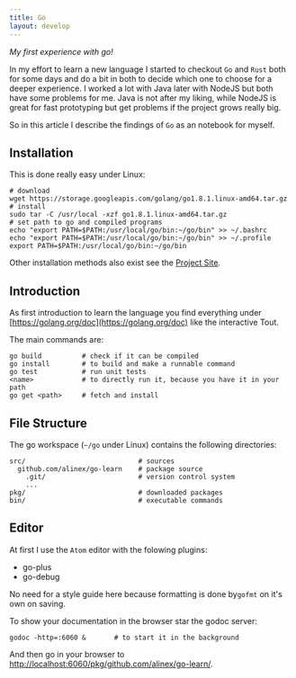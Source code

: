 ```yaml
---
title: Go
layout: develop
---
```


_My first experience with go!_

In my effort to learn a new language I started to checkout `Go` and `Rust` both for
some days and do a bit in both to decide which one to choose for a deeper experience.
I worked a lot with Java later with NodeJS but both have some problems
for me. Java is not after my liking, while NodeJS is great for fast prototyping but
get problems if the project grows really big.

So in this article I describe the findings of `Go` as an notebook for myself.


Installation
--------------------------------------------
This is done really easy under Linux:

``` shell
# download
wget https://storage.googleapis.com/golang/go1.8.1.linux-amd64.tar.gz
# install
sudo tar -C /usr/local -xzf go1.8.1.linux-amd64.tar.gz
# set path to go and compiled programs
echo "export PATH=$PATH:/usr/local/go/bin:~/go/bin" >> ~/.bashrc
echo "export PATH=$PATH:/usr/local/go/bin:~/go/bin" >> ~/.profile
export PATH=$PATH:/usr/local/go/bin:~/go/bin
```

Other installation methods also exist see the [Project Site](https://golang.org/doc/install).


Introduction
----------------------------------------------
As first introduction to learn the language you find everything under
[https://golang.org/doc](https://golang.org/doc) like the interactive Tout.

The main commands are:

    go build          # check if it can be compiled
    go install        # to build and make a runnable command
    go test           # run unit tests
    <name>            # to directly run it, because you have it in your path
    go get <path>     # fetch and install


File Structure
-----------------------------------------------
The go workspace (`~/go` under Linux) contains the following directories:

    src/                            # sources
      github.com/alinex/go-learn    # package source
        .git/                       # version control system
        ...
    pkg/                            # downloaded packages
    bin/                            # executable commands


Editor
----------------------------------------------------
At first I use the `Atom` editor with the folowing plugins:
- go-plus
- go-debug

No need for a style guide here because formatting is done by`gofmt`
on it's own on saving.

To show your documentation in the browser star the godoc server:

    godoc -http=:6060 &       # to start it in the background

And then go in your browser to
[http://localhost:6060/pkg/github.com/alinex/go-learn/](http://localhost:6060/pkg/github.com/alinex/go-learn/).
